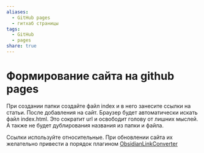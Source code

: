 ```yaml
---
aliases:
  - GitHub pages
  - гитхаб страницы
tags:
  - GitHub
  - pages
share: true
---
```


# Формирование сайта на github pages

При создании папки создайте файл index и в него занесите ссылки на статьи. После добавления на сайт. Браузер будет автоматически искать файл index.html. Это сократит url и освободит голову от лишних мыслей. А также не будет дублирования названия из папки и файла. 

Ссылки используйте относительные. При обновлении сайта их желательно привести а порядок плагином [ObsidianLinkConverter](ObsidianLinkConverter.md) 

